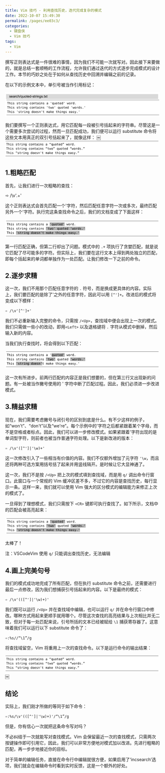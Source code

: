 ```yaml
---
title: Vim 技巧 - 利用查找历史，迭代完成复杂的模式
date: 2022-10-07 15:49:30
permalink: /pages/ee03c3/
categories:
  - 键盘侠
  - Vim 技巧
tags:
  - Vim
---
```


撰写正则表达式是一件很难的事情，因为我们不可能一次就写对。因此接下来要做的，就是总结一套顺畅的工作流程，允许我们通过迭代的方式逐步完成模式的设计工作。本节的巧妙之处在于如何从查找历史中回溯并编辑之前的记录。

在以下的示例文本中，单引号被当作引用标记：

![](../../.vuepress/public/img/vim/172.jpg)

我们要撰写一个正则表达式，用它匹配每一段被引号括起来的字符串。尽管这是一个需要多次尝试的过程，然而一旦匹配成功，我们便可以运行 substitute 命令将这些文本用真正的双引号括起来了，就像这样：
￼
![](../../.vuepress/public/img/vim/173.jpg)

## 1.粗略匹配

首先，让我们进行一次粗略的查找：

➾ /\v'.+'

这个正则表达式会首先匹配一个'字符，然后匹配任意字符一次或多次，最终匹配另外一个'字符。执行完这条查找命令之后，我们的文档变成了下面这样：

![](../../.vuepress/public/img/vim/174.jpg)

第一行匹配正确，但第二行却出了问题。模式中的 `.+` 项执行了贪婪匹配，就是说它匹配了尽可能多的字符。但实际上，我们要在这行文本上得到两处独立的匹配，即每个括起来的单词都单独作为一处匹配。让我们修改一下之前的命令。

## 2.逐步求精

这一次，我们不用那个匹配任意字符的 `.` 符号，而是换成更具体的内容。实际上，我们要匹配的是除了'之外的任意字符，因此可以用 `[^']+`。改进后的模式将变成以下模样：

`➾ /\v'[^']+'`

我们不必重新输入完整的命令，只需按 `/<Up>`，查找域中便会出现上一次的模式。我们只需做一些小的改动，即用`<Left>` 以及退格键将 `.` 字符从模式中删掉，然后输入新的内容。

当我们执行查找时，将会得到以下匹配：

![](../../.vuepress/public/img/vim/175.jpg)

这一次有所进步。前两行匹配的内容正是我们想要的，但在第三行又出现新的问题。有一处被当作撇号使用的 ' 字符中断了匹配过程。因此，我们必须进一步改进模式。

## 3.精益求精

现在，我们需要考虑撇号与闭引号的区别到底是什么。有不少这样的例子，如“won't”、“don't”以及“we're”。每个示例中的'字符之后都紧跟着某个字母，而不是空格或者标点。因此，我们可以进一步修改模式。如果紧跟着'字符出现的是单词型字符，则前者也被当作普通字符处理。以下是新改进的版本：

`➾ /\v'([^']|'\w)+'`

这一次修改引入了一些相当有价值的内容。我们不仅额外增加了元字符 `'\w`，而且还将两种可选方案用括号括了起来并用竖线隔开。是时候让它大显神通了。

这一次，我们不是按 `/<Up>` 把上次的模式填到查找域，而是用 `q/` 调出命令行窗口。此窗口与一个常规的 Vim 缓冲区差不多，不过它的内容是查找历史，每行显示一条。这样一来，我们就可以使用 Vim 强大的区分模式的编辑能力来修正上次的模式了。

一旦得到了理想模式，我们只需按下 `<CR>` 键即可执行查找了。如下所示，文档中的匹配会被高亮起来：

![](../../.vuepress/public/img/vim/176.jpg)

太棒了！

注：VSCodeVim 使用 `q/` 只能调出查找历史，无法编辑

## 4.画上完美句号

我们的模式成功地完成了所有匹配，但在执行 substitute 命令之前，还需要进行最后一点修改，因为我们想捕获引号括起来的内容。以下是最终的模式：

`➾ /\v'(([^']|'\w)+)'`

我们既可以运行 `/<Up>` 并在查找域中编辑，也可以运行 `q/` 并在命令行窗口中修改。哪种方式用起来更顺手就用哪个。尽管这次查找的高亮结果与上次相比并无二致，但对于每一处匹配来说，引号所括的文本已经被赋给 `\1` 捕获寄存器了。这意味着我们可以运行以下 substitute 命令了：

`➾:%s//“\1”/g`

将查找域留空，Vim 将重用上一次的查找命令。以下是运行命令的输出结果：

![](../../.vuepress/public/img/vim/173.jpg)
￼

## 结论

实际上，我们刚才所做的等同于如下命令：

`➾:%s/\v'(([^']|'\w)+)'/“\1”/g`

但是，你有信心一次就把这条命令写对吗？

不必纠结于一次就能写对查找模式。Vim 会保留最近一次的查找模式，只需两次按键操作即可引用它，因此，我们可以非常方便地对模式加以改进。先进行粗略的匹配，再一步步地接近你的目标。

对于简单的编辑任务，直接在命令行中编辑就很方便，如果启用了‘incsearch’选项，我们就会在编辑命令时看到实时反馈，这是一个额外的好处。
